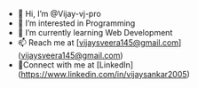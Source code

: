 - 👋 Hi, I’m @Vijay-vj-pro
- 👀 I’m interested in Programming
- 🌱 I’m currently learning Web Development
- 📫 Reach me at [vijaysveera145@gmail.com] (vijaysveera145@gmail.com)
- 🔗Connect with me at [LinkedIn] (https://www.linkedin.com/in/vijaysankar2005)
<!---
Vijay-vj-pro/Vijay-vj-pro is a ✨ special ✨ repository because its `README.md` (this file) appears on your GitHub profile.
You can click the Preview link to take a look at your changes.
--->

